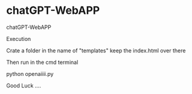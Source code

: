 # chatGPT-WebAPP
chatGPT-WebAPP

Execution 

Crate a folder in the name of "templates" keep the index.html over there 

Then run in the cmd terminal  

python openaiiii.py


Good Luck ....
